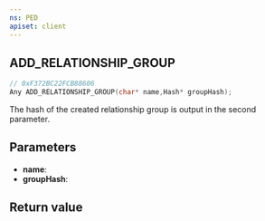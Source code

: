 ```yaml
---
ns: PED
apiset: client
---
```

## ADD_RELATIONSHIP_GROUP

```c
// 0xF372BC22FCB88606
Any ADD_RELATIONSHIP_GROUP(char* name,Hash* groupHash);
```

The hash of the created relationship group is output in the second parameter.

## Parameters
* **name**:
* **groupHash**:

## Return value